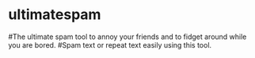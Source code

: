 # ultimatespam
#The ultimate spam tool to annoy your friends and to fidget around while you are bored.
#Spam text or repeat text easily using this tool.
